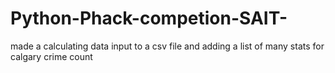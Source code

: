 # Python-Phack-competion-SAIT-
made a calculating data input to a csv file and adding a list of many stats for calgary crime count
